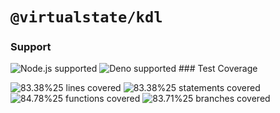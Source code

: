 # `@virtualstate/kdl`

[//]: # (badges)

### Support

 ![Node.js supported](https://img.shields.io/badge/node-%3E%3D16.0.0-blue) ![Deno supported](https://img.shields.io/badge/deno-%3E%3D1.17.0-blue) ### Test Coverage

 ![83.38%25 lines covered](https://img.shields.io/badge/lines-83.38%25-brightgreen) ![83.38%25 statements covered](https://img.shields.io/badge/statements-83.38%25-brightgreen) ![84.78%25 functions covered](https://img.shields.io/badge/functions-84.78%25-brightgreen) ![83.71%25 branches covered](https://img.shields.io/badge/branches-83.71%25-brightgreen)

[//]: # (badges)

